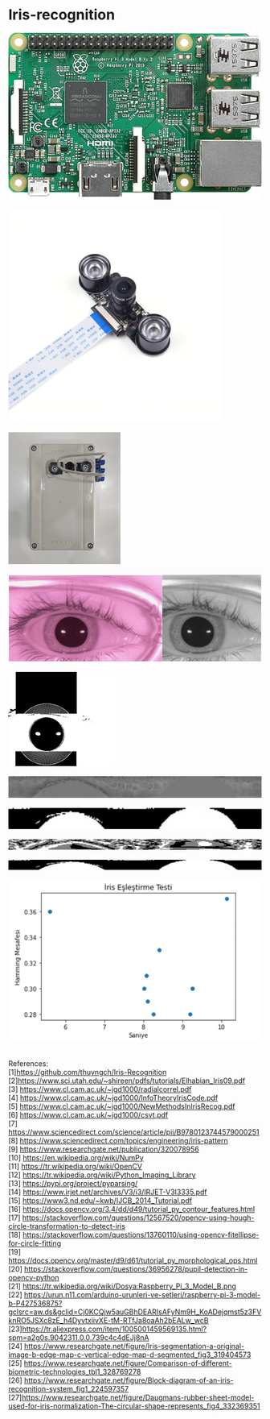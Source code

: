 # Iris-recognition

![alt text](https://github.com/osmanonurcan/Iris-recognition/blob/main/images/1.jpg)
</br></br>
![alt text](https://github.com/osmanonurcan/Iris-recognition/blob/main/images/2.jpg)
</br></br>
![alt text](https://github.com/osmanonurcan/Iris-recognition/blob/main/images/3.jpg)
</br></br>
![alt text](https://github.com/osmanonurcan/Iris-recognition/blob/main/images/4.jpg)
</br></br>
![alt text](https://github.com/osmanonurcan/Iris-recognition/blob/main/images/6.jpg)
</br></br>
![alt text](https://github.com/osmanonurcan/Iris-recognition/blob/main/images/8.jpg)
</br></br>
![alt text](https://github.com/osmanonurcan/Iris-recognition/blob/main/images/9.jpg)
</br></br>
![alt text](https://github.com/osmanonurcan/Iris-recognition/blob/main/images/11.jpg)
</br></br>
![alt text](https://github.com/osmanonurcan/Iris-recognition/blob/main/images/12.jpg)
</br></br>
![alt text](https://github.com/osmanonurcan/Iris-recognition/blob/main/images/14.png)
</br></br>

References:</br>
[1]https://github.com/thuyngch/Iris-Recognition</br>
[2]https://www.sci.utah.edu/~shireen/pdfs/tutorials/Elhabian_Iris09.pdf</br>
[3] https://www.cl.cam.ac.uk/~jgd1000/radialcorrel.pdf</br>
[4] https://www.cl.cam.ac.uk/~jgd1000/InfoTheoryIrisCode.pdf</br>
[5] https://www.cl.cam.ac.uk/~jgd1000/NewMethodsInIrisRecog.pdf</br>
[6] https://www.cl.cam.ac.uk/~jgd1000/csvt.pdf</br>
[7] https://www.sciencedirect.com/science/article/pii/B9780123744579000251</br>
[8] https://www.sciencedirect.com/topics/engineering/iris-pattern</br>
[9] https://www.researchgate.net/publication/320078956</br>
[10] https://en.wikipedia.org/wiki/NumPy</br>
[11] https://tr.wikipedia.org/wiki/OpenCV</br>
[12] https://tr.wikipedia.org/wiki/Python_Imaging_Library</br>
[13] https://pypi.org/project/pyparsing/</br>
[14] https://www.irjet.net/archives/V3/i3/IRJET-V3I3335.pdf</br>
[15] https://www3.nd.edu/~kwb/IJCB_2014_Tutorial.pdf</br>
[16] https://docs.opencv.org/3.4/dd/d49/tutorial_py_contour_features.html</br>
[17] https://stackoverflow.com/questions/12567520/opencv-using-hough-circle-transformation-to-detect-iris</br>
[18] https://stackoverflow.com/questions/13760110/using-opencv-fitellipse-for-circle-fitting</br>
[19] https://docs.opencv.org/master/d9/d61/tutorial_py_morphological_ops.html</br>
[20] https://stackoverflow.com/questions/36956278/pupil-detection-in-opencv-python</br>
[21] https://tr.wikipedia.org/wiki/Dosya:Raspberry_Pi_3_Model_B.png</br>
[22] https://urun.n11.com/arduino-urunleri-ve-setleri/raspberry-pi-3-model-b-P427536875?gclsrc=aw.ds&gclid=Cj0KCQjw5auGBhDEARIsAFyNm9H_KoADejqmst5z3FVknRO5JSXc8zE_h4DyvtxiivXE-tM-RTfJa8oaAh2bEALw_wcB</br>
[23]https://tr.aliexpress.com/item/1005001459569135.html?spm=a2g0s.9042311.0.0.739c4c4dEJj8nA</br>
[24] https://www.researchgate.net/figure/Iris-segmentation-a-original-image-b-edge-map-c-vertical-edge-map-d-segmented_fig3_319404573</br>
[25] https://www.researchgate.net/figure/Comparison-of-different-biometric-technologies_tbl1_328769278</br>
[26] https://www.researchgate.net/figure/Block-diagram-of-an-iris-recognition-system_fig1_224597357</br>
[27]https://www.researchgate.net/figure/Daugmans-rubber-sheet-model-used-for-iris-normalization-The-circular-shape-represents_fig4_332369351</br>

